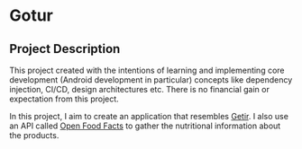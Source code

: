 # Gotur

## Project Description

This project created with the intentions of learning and implementing core development (Android development in particular) concepts like dependency injection, CI/CD, design architectures etc. There is no financial gain or expectation from this project.

In this project, I aim to create an application that resembles [Getir](https://www.getir.com). I also use an API called [Open Food Facts](https://world.openfoodfacts.org) to gather the nutritional information about the products.

